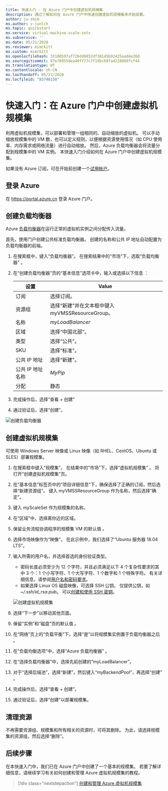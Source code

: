 ```yaml
---
title: 快速入门 - 在 Azure 门户中创建虚拟机规模集
description: 通过了解如何在 Azure 门户中快速创建虚拟机规模集来开始部署。
author: ju-shim
ms.author: v-junlch
ms.topic: quickstart
ms.service: virtual-machine-scale-sets
ms.subservice: ''
ms.date: 05/21/2020
ms.reviewer: mimckitt
ms.custom: mimckitt
ms.openlocfilehash: 33100597af726dd8852df38145b92425aad4e260
ms.sourcegitcommit: 87e789550ea49ff77c7f19bc68fad228009fcf44
ms.translationtype: HT
ms.contentlocale: zh-CN
ms.lasthandoff: 05/21/2020
ms.locfileid: "83748150"
---
```

# <a name="quickstart-create-a-virtual-machine-scale-set-in-the-azure-portal"></a>快速入门：在 Azure 门户中创建虚拟机规模集

利用虚拟机规模集，可以部署和管理一组相同的、自动缩放的虚拟机。 可以手动缩放规模集中的 VM 数，也可以定义规则，以便根据资源使用情况（如 CPU 使用率、内存需求或网络流量）进行自动缩放。 然后，Azure 负载均衡器会将流量分配到规模集中的 VM 实例。 本快速入门介绍如何在 Azure 门户中创建虚拟机规模集。

如果没有 Azure 订阅，可在开始前创建一个[试用帐户](https://www.azure.cn/pricing/1rmb-trial)。


## <a name="log-in-to-azure"></a>登录 Azure
在 https://portal.azure.cn 登录 Azure 门户。

## <a name="create-a-load-balancer"></a>创建负载均衡器

Azure [负载均衡器](../load-balancer/load-balancer-overview.md)在运行正常的虚拟机实例之间分配传入流量。 

首先，使用门户创建公共标准负载均衡器。 创建的名称和公共 IP 地址自动配置为负载均衡器的前端。

1. 在搜索框中，键入“负载均衡器”。 在搜索结果中的“市场”下，选取“负载均衡器” 。
1. 在“创建负载均衡器”页的“基本信息”选项卡中，输入或选择以下信息 ：

    | 设置                 | Value   |
    | ---| ---|
    | 订阅  | 选择订阅。    |    
    | 资源组 | 选择“新建”并在文本框中键入 myVMSSResourceGroup。|
    | 名称           | *myLoadBalancer*         |
    | 区域         | 选择“中国北部”。       |
    | 类型          | 选择“公共”。       |
    | SKU           | 选择“标准”。       |
    | 公共 IP 地址 | 选择“新建”。 |
    | 公共 IP 地址名称  | *MyPip*   |
    | 分配| 静态 |

1. 完成操作后，选择“查看 + 创建” 
1. 通过验证后，选择“创建”。 

![创建负载均衡器](./media/virtual-machine-scale-sets-create-portal/load-balancer.png)

## <a name="create-virtual-machine-scale-set"></a>创建虚拟机规模集
可使用 Windows Server 映像或 Linux 映像（如 RHEL、CentOS、Ubuntu 或 SLES）部署规模集。

1. 在搜索框中键入“规模集”。 在结果中的“市场”下，选择“虚拟机规模集” 。 将打开“创建虚拟机规模集”页。 
1. 在“基本信息”标签页中的“项目详细信息”下，确保选择了正确的订阅，然后选择“新建资源组”。 键入 myVMSSResourceGroup 作为名称，然后选择“确定”。 
1. 键入 myScaleSet 作为规模集的名称。
1. 在“区域”中，选择离你近的区域。
1. 保留业务流程协调程序的规模集 VM 的默认值 。
1. 选择市场映像作为“映像”。 在此示例中，我们选择了“Ubuntu 服务器 18.04 LTS”。
1. 输入所需的用户名，并选择首选的身份验证类型。
   - 密码长度必须至少为 12 个字符，并且必须满足以下 4 个复杂性要求的其中 3 个：1 个小写字符、1 个大写字符、1 个数字和 1 个特殊字符。 有关详细信息，请参阅[用户名和密码要求](../virtual-machines/windows/faq.md#what-are-the-username-requirements-when-creating-a-vm)。
   - 如果选择 Linux OS 磁盘映像，可选择 SSH 公钥。 仅提供公钥，如 *~/.ssh/id_rsa.pub*。 可以[创建和使用 SSH 密钥](../virtual-machines/linux/mac-create-ssh-keys.md)。
   
    ![创建虚拟机规模集](./media/virtual-machine-scale-sets-create-portal/quick-create-scaleset.png)

1. 选择“下一步”以移动其他页面。 
1. 保留“实例”和“磁盘”页的默认值  。
1. 在“网络”页上的“负载平衡”下，选择“是”以将规模集实例置于负载均衡器之后  。 
1. 在“负载均衡选项”中，选择“Azure 负载均衡器” 。
1. 在“选择负载均衡器”中，选择先前创建的“myLoadBalancer”。
1. 对于“选择后端池”，选择“新建”，然后键入“myBackendPool”，再选择“创建” 。
1. 完成操作后，选择“查看 + 创建”。 
1. 通过验证后，选择“创建”以部署规模集。


## <a name="clean-up-resources"></a>清理资源
不再需要资源组、规模集和所有相关的资源时，可将其删除。 为此，请选择规模集的资源组，然后选择“删除”。


## <a name="next-steps"></a>后续步骤
在本快速入门中，我们已在 Azure 门户中创建了一个基本的规模集。 若要了解详细信息，请继续学习有关如何创建和管理 Azure 虚拟机规模集的教程。

> [!div class="nextstepaction"]
> [创建和管理 Azure 虚拟机规模集](tutorial-create-and-manage-powershell.md)

